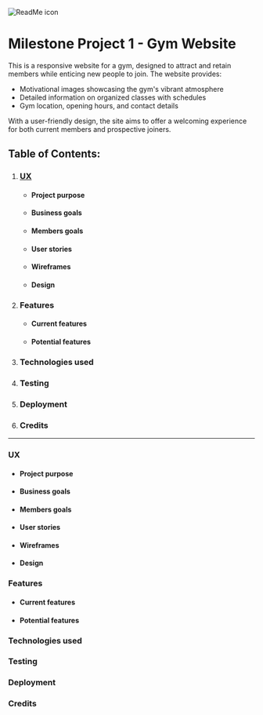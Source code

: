 ![ReadMe icon](https://i.ibb.co/KxhCYHQq/output-1.png)

Milestone Project 1 - Gym Website
===

This is a responsive website for a gym, designed to attract and retain members while enticing new people to join. The website provides:
* Motivational images showcasing the gym's vibrant atmosphere
* Detailed information on organized classes with schedules
* Gym location, opening hours, and contact details

With a user-friendly design, the site aims to offer a welcoming experience for both current members and prospective joiners.

## Table of Contents:
1. ### [**UX**](#ux)
    * #### **Project purpose**
    * #### **Business goals**
    * #### **Members goals**
    * #### **User stories**
    * #### **Wireframes**
    * #### **Design**

2. ### **Features**
   * #### **Current features**
   * #### **Potential features**

3. ### **Technologies used**

4. ### **Testing**

5. ### **Deployment**

6. ### **Credits**

___

### UX
* #### Project purpose
* #### Business goals
* #### Members goals
* #### User stories
* #### Wireframes
* #### Design

### Features
  * #### Current features
  * #### Potential features

### Technologies used

### Testing

### Deployment

### Credits
